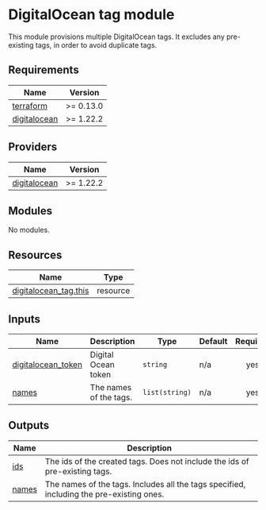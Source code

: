 # DigitalOcean tag module

This module provisions multiple DigitalOcean tags. It excludes any pre-existing tags, in order to avoid duplicate tags.

<!-- BEGINNING OF PRE-COMMIT-TERRAFORM DOCS HOOK -->
## Requirements

| Name | Version |
|------|---------|
| <a name="requirement_terraform"></a> [terraform](#requirement\_terraform) | >= 0.13.0 |
| <a name="requirement_digitalocean"></a> [digitalocean](#requirement\_digitalocean) | >= 1.22.2 |

## Providers

| Name | Version |
|------|---------|
| <a name="provider_digitalocean"></a> [digitalocean](#provider\_digitalocean) | >= 1.22.2 |

## Modules

No modules.

## Resources

| Name | Type |
|------|------|
| [digitalocean_tag.this](https://registry.terraform.io/providers/digitalocean/digitalocean/latest/docs/resources/tag) | resource |

## Inputs

| Name | Description | Type | Default | Required |
|------|-------------|------|---------|:--------:|
| <a name="input_digitalocean_token"></a> [digitalocean\_token](#input\_digitalocean\_token) | Digital Ocean token | `string` | n/a | yes |
| <a name="input_names"></a> [names](#input\_names) | The names of the tags. | `list(string)` | n/a | yes |

## Outputs

| Name | Description |
|------|-------------|
| <a name="output_ids"></a> [ids](#output\_ids) | The ids of the created tags. Does not include the ids of pre-existing tags. |
| <a name="output_names"></a> [names](#output\_names) | The names of the tags. Includes all the tags specified, including the pre-existing ones. |
<!-- END OF PRE-COMMIT-TERRAFORM DOCS HOOK -->